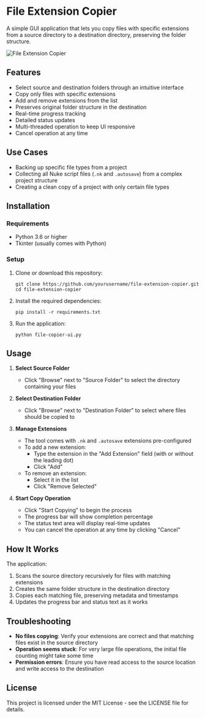 # File Extension Copier

A simple GUI application that lets you copy files with specific extensions from a source directory to a destination directory, preserving the folder structure.

![File Extension Copier](https://via.placeholder.com/800x600?text=File+Extension+Copier)

## Features

- Select source and destination folders through an intuitive interface
- Copy only files with specific extensions
- Add and remove extensions from the list
- Preserves original folder structure in the destination
- Real-time progress tracking
- Detailed status updates
- Multi-threaded operation to keep UI responsive
- Cancel operation at any time

## Use Cases

- Backing up specific file types from a project
- Collecting all Nuke script files (`.nk` and `.autosave`) from a complex project structure
- Creating a clean copy of a project with only certain file types

## Installation

### Requirements

- Python 3.6 or higher
- Tkinter (usually comes with Python)

### Setup

1. Clone or download this repository:
   ```
   git clone https://github.com/yourusername/file-extension-copier.git
   cd file-extension-copier
   ```

2. Install the required dependencies:
   ```
   pip install -r requirements.txt
   ```

3. Run the application:
   ```
   python file-copier-ui.py
   ```

## Usage

1. **Select Source Folder**
   - Click "Browse" next to "Source Folder" to select the directory containing your files

2. **Select Destination Folder**
   - Click "Browse" next to "Destination Folder" to select where files should be copied to

3. **Manage Extensions**
   - The tool comes with `.nk` and `.autosave` extensions pre-configured
   - To add a new extension: 
     - Type the extension in the "Add Extension" field (with or without the leading dot)
     - Click "Add"
   - To remove an extension:
     - Select it in the list
     - Click "Remove Selected"

4. **Start Copy Operation**
   - Click "Start Copying" to begin the process
   - The progress bar will show completion percentage
   - The status text area will display real-time updates
   - You can cancel the operation at any time by clicking "Cancel"

## How It Works

The application:
1. Scans the source directory recursively for files with matching extensions
2. Creates the same folder structure in the destination directory
3. Copies each matching file, preserving metadata and timestamps
4. Updates the progress bar and status text as it works

## Troubleshooting

- **No files copying**: Verify your extensions are correct and that matching files exist in the source directory
- **Operation seems stuck**: For very large file operations, the initial file counting might take some time
- **Permission errors**: Ensure you have read access to the source location and write access to the destination

## License

This project is licensed under the MIT License - see the LICENSE file for details.
